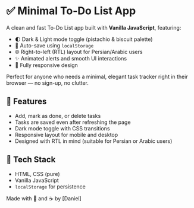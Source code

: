 # ✅ Minimal To-Do List App

A clean and fast To-Do List app built with **Vanilla JavaScript**, featuring:

- 🌓 Dark & Light mode toggle (pistachio & biscuit palette)
- 💾 Auto-save using `localStorage`
- 🌐 Right-to-left (RTL) layout for Persian/Arabic users
- ✨ Animated alerts and smooth UI interactions
- 📱 Fully responsive design

Perfect for anyone who needs a minimal, elegant task tracker right in their browser — no sign-up, no clutter.

## 🔧 Features

- Add, mark as done, or delete tasks
- Tasks are saved even after refreshing the page
- Dark mode toggle with CSS transitions
- Responsive layout for mobile and desktop
- Designed with RTL in mind (suitable for Persian or Arabic users)

## 🚀 Tech Stack

- HTML, CSS (pure)
- Vanilla JavaScript
- `localStorage` for persistence

Made with 💚 and ☕ by [Daniel]

